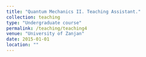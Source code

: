 ```yaml
---
title: "Quantum Mechanics II. Teaching Assistant."
collection: teaching
type: "Undergraduate course"
permalink: /teaching/teaching4
venue: "University of Zanjan"
date: 2015-01-01
location: ""
---
```

